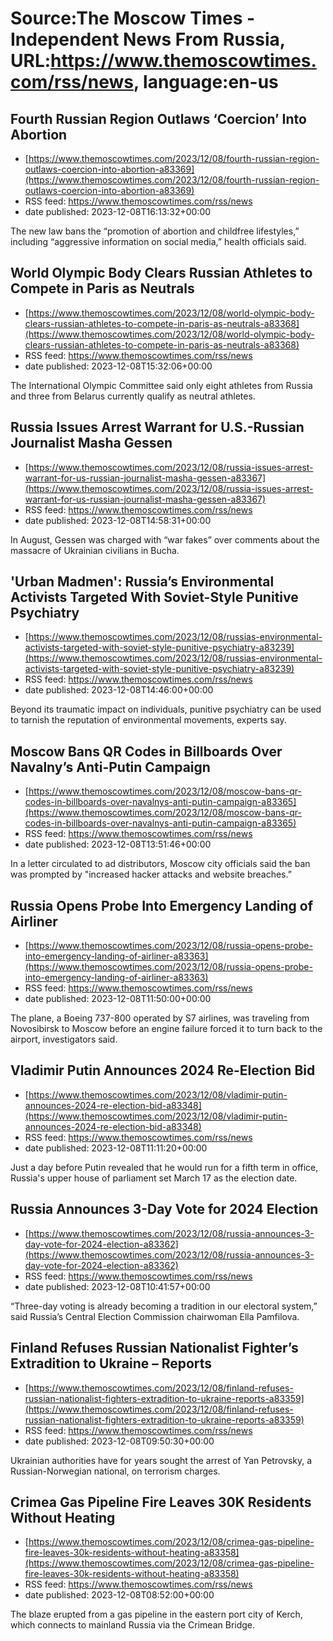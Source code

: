 # Source:The Moscow Times - Independent News From Russia, URL:https://www.themoscowtimes.com/rss/news, language:en-us

## Fourth Russian Region Outlaws ‘Coercion’ Into Abortion
 - [https://www.themoscowtimes.com/2023/12/08/fourth-russian-region-outlaws-coercion-into-abortion-a83369](https://www.themoscowtimes.com/2023/12/08/fourth-russian-region-outlaws-coercion-into-abortion-a83369)
 - RSS feed: https://www.themoscowtimes.com/rss/news
 - date published: 2023-12-08T16:13:32+00:00

The new law bans the “promotion of abortion and childfree lifestyles,” including “aggressive information on social media,” health officials said.

## World Olympic Body Clears Russian Athletes to Compete in Paris as Neutrals
 - [https://www.themoscowtimes.com/2023/12/08/world-olympic-body-clears-russian-athletes-to-compete-in-paris-as-neutrals-a83368](https://www.themoscowtimes.com/2023/12/08/world-olympic-body-clears-russian-athletes-to-compete-in-paris-as-neutrals-a83368)
 - RSS feed: https://www.themoscowtimes.com/rss/news
 - date published: 2023-12-08T15:32:06+00:00

The International Olympic Committee said only eight athletes from Russia and three from Belarus currently qualify as neutral athletes.

## Russia Issues Arrest Warrant for U.S.-Russian Journalist Masha Gessen
 - [https://www.themoscowtimes.com/2023/12/08/russia-issues-arrest-warrant-for-us-russian-journalist-masha-gessen-a83367](https://www.themoscowtimes.com/2023/12/08/russia-issues-arrest-warrant-for-us-russian-journalist-masha-gessen-a83367)
 - RSS feed: https://www.themoscowtimes.com/rss/news
 - date published: 2023-12-08T14:58:31+00:00

In August, Gessen was charged with “war fakes” over comments about the massacre of Ukrainian civilians in Bucha.

## 'Urban Madmen': Russia’s Environmental Activists Targeted With Soviet-Style Punitive Psychiatry
 - [https://www.themoscowtimes.com/2023/12/08/russias-environmental-activists-targeted-with-soviet-style-punitive-psychiatry-a83239](https://www.themoscowtimes.com/2023/12/08/russias-environmental-activists-targeted-with-soviet-style-punitive-psychiatry-a83239)
 - RSS feed: https://www.themoscowtimes.com/rss/news
 - date published: 2023-12-08T14:46:00+00:00

Beyond its traumatic impact on individuals, punitive psychiatry can be used to tarnish the reputation of environmental movements, experts say.

## Moscow Bans QR Codes in Billboards Over Navalny’s Anti-Putin Campaign
 - [https://www.themoscowtimes.com/2023/12/08/moscow-bans-qr-codes-in-billboards-over-navalnys-anti-putin-campaign-a83365](https://www.themoscowtimes.com/2023/12/08/moscow-bans-qr-codes-in-billboards-over-navalnys-anti-putin-campaign-a83365)
 - RSS feed: https://www.themoscowtimes.com/rss/news
 - date published: 2023-12-08T13:51:46+00:00

In a letter circulated to ad distributors, Moscow city officials said the ban was prompted by "increased hacker attacks and website breaches.”

## Russia Opens Probe Into Emergency Landing of Airliner
 - [https://www.themoscowtimes.com/2023/12/08/russia-opens-probe-into-emergency-landing-of-airliner-a83363](https://www.themoscowtimes.com/2023/12/08/russia-opens-probe-into-emergency-landing-of-airliner-a83363)
 - RSS feed: https://www.themoscowtimes.com/rss/news
 - date published: 2023-12-08T11:50:00+00:00

The plane, a Boeing 737-800 operated by S7 airlines, was traveling from Novosibirsk to Moscow before an engine failure forced it to turn back to the airport, investigators said.

## Vladimir Putin Announces 2024 Re-Election Bid
 - [https://www.themoscowtimes.com/2023/12/08/vladimir-putin-announces-2024-re-election-bid-a83348](https://www.themoscowtimes.com/2023/12/08/vladimir-putin-announces-2024-re-election-bid-a83348)
 - RSS feed: https://www.themoscowtimes.com/rss/news
 - date published: 2023-12-08T11:11:20+00:00

Just a day before Putin revealed that he would run for a fifth term in office, Russia's upper house of parliament set March 17 as the election date.

## Russia Announces 3-Day Vote for 2024 Election
 - [https://www.themoscowtimes.com/2023/12/08/russia-announces-3-day-vote-for-2024-election-a83362](https://www.themoscowtimes.com/2023/12/08/russia-announces-3-day-vote-for-2024-election-a83362)
 - RSS feed: https://www.themoscowtimes.com/rss/news
 - date published: 2023-12-08T10:41:57+00:00

“Three-day voting is already becoming a tradition in our electoral system,” said Russia’s Central Election Commission chairwoman Ella Pamfilova.

## Finland Refuses Russian Nationalist Fighter’s Extradition to Ukraine – Reports
 - [https://www.themoscowtimes.com/2023/12/08/finland-refuses-russian-nationalist-fighters-extradition-to-ukraine-reports-a83359](https://www.themoscowtimes.com/2023/12/08/finland-refuses-russian-nationalist-fighters-extradition-to-ukraine-reports-a83359)
 - RSS feed: https://www.themoscowtimes.com/rss/news
 - date published: 2023-12-08T09:50:30+00:00

Ukrainian authorities have for years sought the arrest of Yan Petrovsky, a Russian-Norwegian national, on terrorism charges.

## Crimea Gas Pipeline Fire Leaves 30K Residents Without Heating
 - [https://www.themoscowtimes.com/2023/12/08/crimea-gas-pipeline-fire-leaves-30k-residents-without-heating-a83358](https://www.themoscowtimes.com/2023/12/08/crimea-gas-pipeline-fire-leaves-30k-residents-without-heating-a83358)
 - RSS feed: https://www.themoscowtimes.com/rss/news
 - date published: 2023-12-08T08:52:00+00:00

The blaze erupted from a gas pipeline in the eastern port city of Kerch, which connects to mainland Russia via the Crimean Bridge.

